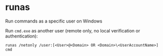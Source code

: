 # runas

Run commands as a specific user on Windows

Run `cmd.exe` as another user (remote only, no local verification or authentication):
```
runas /netonly /user:[<User>@<Domain> OR <Domain>\<UserAccountName>] cmd
```

